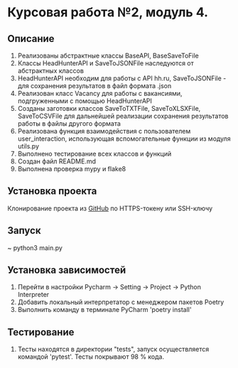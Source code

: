 # Курсовая работа №2, модуль 4.

## Описание
1. Реализованы абстрактные классы BaseAPI, BaseSaveToFile
2. Классы HeadHunterAPI и SaveToJSONFile наследуются от абстрактных классов
3. HeadHunterAPI необходим для работы с API hh.ru, SaveToJSONFile - для сохранения результатов в файл формата .json
4. Реализован класс Vacancy для работы с вакансиями, подгруженными с помощью HeadHunterAPI
5. Созданы заготовки классов SaveToTXTFile, SaveToXLSXFile, SaveToCSVFile для дальнейшей реализации сохранения результатов работы в файлы другого формата 
6. Реализована функция взаимодействия с пользователем user_interaction, использующая вспомогательные функции из модуля utils.py 
7. Выполнено тестирование всех классов и функций 
8. Создан файл README.md 
9. Выполнена проверка mypy и flake8

## Установка проекта
Клонирование проекта из [GitHub](https://github.com/yolarus/course_work_2) по HTTPS-токену или SSH-ключу

## Запуск
~ python3 main.py

## Установка зависимостей
1. Перейти в настройки Pycharm -> Setting -> Project -> Python Interpreter 
2. Добавить локальный интерпретатор с менеджером пакетов Poetry
3. Выполнить команду в терминале PyCharm 'poetry install'

## Тестирование
1. Тесты находятся в директории "tests", запуск осуществляется командой
'pytest'. Тесты покрывают 98 % кода. 